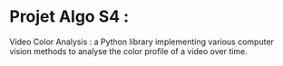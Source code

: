 # Projet Algo S4 :
Video Color Analysis : a Python library implementing various computer vision methods to analyse the color profile of a video over time.
